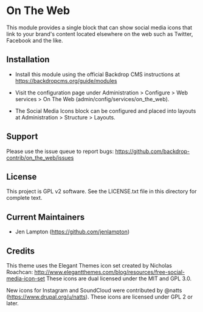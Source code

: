 On The Web
==========

This module provides a single block that can show social media icons that link
to your brand's content located elsewhere on the web such as Twitter, Facebook
and the like.

Installation
------------

- Install this module using the official Backdrop CMS instructions at
  https://backdropcms.org/guide/modules

- Visit the configuration page under Administration > Configure > Web services > On The Web (admin/config/services/on_the_web).

- The Social Media Icons block can be configured and placed into layouts at Administration > Structure > Layouts.

Support
-------

Please use the issue queue to report bugs:
https://github.com/backdrop-contrib/on_the_web/issues

License
-------

This project is GPL v2 software. See the LICENSE.txt file in this directory for
complete text.

Current Maintainers
-------------------

- Jen Lampton (https://github.com/jenlampton)

Credits
-------

This theme uses the Elegant Themes icon set created by Nicholas Roachcan:
http://www.elegantthemes.com/blog/resources/free-social-media-icon-set
These icons are dual licensed under the MIT and GPL 3.0.

New icons for Instagram and SoundCloud were contributed by @natts (https://www.drupal.org/u/natts). These icons are licensed under GPL 2 or later.

